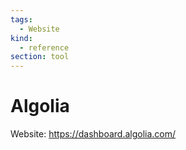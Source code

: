 ```yaml
---
tags:
  - Website
kind:
  - reference
section: tool
---
```


# Algolia

Website: <https://dashboard.algolia.com/>
